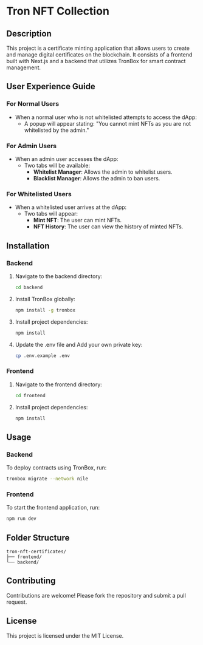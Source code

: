 # Tron NFT Collection

## Description

This project is a certificate minting application that allows users to create and manage digital certificates on the blockchain. It consists of a frontend built with Next.js and a backend that utilizes TronBox for smart contract management.

## User Experience Guide

### For Normal Users

- When a normal user who is not whitelisted attempts to access the dApp:
  - A popup will appear stating: "You cannot mint NFTs as you are not whitelisted by the admin."

### For Admin Users

- When an admin user accesses the dApp:
  - Two tabs will be available:
    - **Whitelist Manager**: Allows the admin to whitelist users.
    - **Blacklist Manager**: Allows the admin to ban users.

### For Whitelisted Users

- When a whitelisted user arrives at the dApp:
  - Two tabs will appear:
    - **Mint NFT**: The user can mint NFTs.
    - **NFT History**: The user can view the history of minted NFTs.

## Installation

### Backend

1. Navigate to the backend directory:

   ```bash
   cd backend
   ```
2. Install TronBox globally:

   ```bash
   npm install -g tronbox
   ```
3. Install project dependencies:

   ```bash
   npm install
   ```
4. Update the .env file and Add your own private key:

   ```bash
   cp .env.example .env
   ```

### Frontend

1. Navigate to the frontend directory:
   ```bash
   cd frontend
   ```
2. Install project dependencies:
   ```bash
   npm install
   ```

## Usage

### Backend

To deploy contracts using TronBox, run:

```bash
tronbox migrate --network nile
```

### Frontend

To start the frontend application, run:

```bash
npm run dev
```

## Folder Structure

```
tron-nft-certificates/
├── frontend/
└── backend/
```

## Contributing

Contributions are welcome! Please fork the repository and submit a pull request.

## License

This project is licensed under the MIT License.
